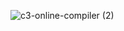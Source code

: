 ![c3-online-compiler (2)](https://github.com/user-attachments/assets/1907f420-780b-4577-875c-9dd3724255c0)
